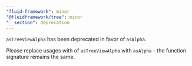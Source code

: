 ```yaml
---
"fluid-framework": minor
"@fluidframework/tree": minor
"__section": deprecation
---
```

`asTreeViewAlpha` has been deprecated in favor of `asAlpha`.

Please replace usages with of `asTreeViewAlpha` with `asAlpha` - the function signature remains the same.
